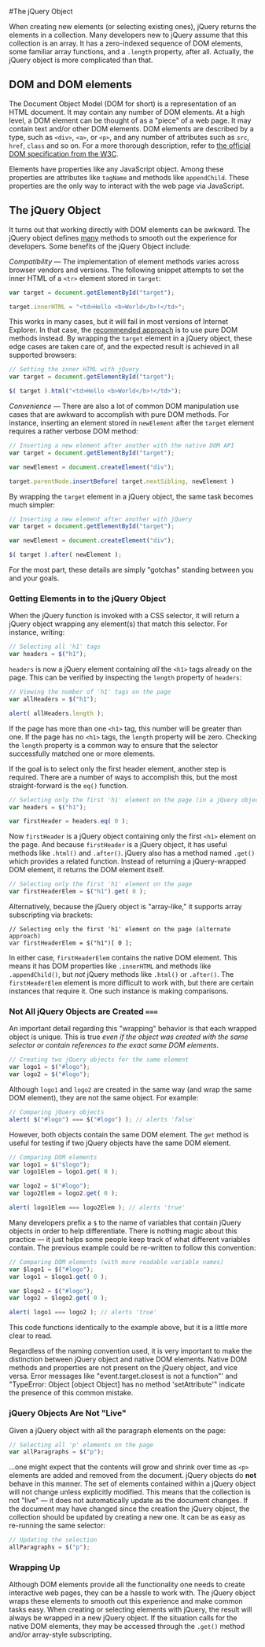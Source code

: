 #The jQuery Object

When creating new elements (or selecting existing ones), jQuery returns the elements in a collection. Many developers new to jQuery assume that this collection is an array. It has a zero-indexed sequence of DOM elements, some familiar array functions, and a `.length` property, after all. Actually, the jQuery object is more complicated than that.

## DOM and DOM elements

The Document Object Model (DOM for short) is a representation of an HTML document. It may contain any number of DOM elements. At a high level, a DOM element can be thought of as a "piece" of a web page. It may contain text and/or other DOM elements. DOM elements are described by a type, such as `<div>`, `<a>`, or `<p>`, and any number of attributes such as `src`, `href`, `class` and so on. For a more thorough description, refer to [the official DOM specification from the W3C](http://www.w3.org/TR/DOM-Level-2-Core/core.html#ID-745549614).

Elements have properties like any JavaScript object. Among these properties are attributes like `tagName` and methods like `appendChild`. These properties are the only way to interact with the web page via JavaScript.

## The jQuery Object

It turns out that working directly with DOM elements can be awkward. The jQuery object defines [many](http://api.jquery.com/) methods to smooth out the experience for developers. Some benefits of the jQuery Object include:

*Compatibility* &#8212; The implementation of element methods varies across browser vendors and versions. The following snippet attempts to set the inner HTML of a `<tr>` element stored in `target`:

```javascript
var target = document.getElementById("target");

target.innerHTML = "<td>Hello <b>World</b>!</td>";
```

This works in many cases, but it will fail in most versions of Internet Explorer. In that case, the [recommended approach](http://www.quirksmode.org/dom/w3c_html.html) is to use pure DOM methods instead. By wrapping the `target` element in a jQuery object, these edge cases are taken care of, and the expected result is achieved in all supported browsers:

```javascript
// Setting the inner HTML with jQuery
var target = document.getElementById("target");

$( target ).html("<td>Hello <b>World</b>!</td>");
```

*Convenience* &#8212; There are also a lot of common DOM manipulation use cases that are awkward to accomplish with pure DOM methods. For instance, inserting an element stored in `newElement` after the `target` element requires a rather verbose DOM method:

```javascript
// Inserting a new element after another with the native DOM API
var target = document.getElementById("target");

var newElement = document.createElement("div");

target.parentNode.insertBefore( target.nextSibling, newElement )
```

By wrapping the `target` element in a jQuery object, the same task becomes much simpler:

```javascript
// Inserting a new element after another with jQuery
var target = document.getElementById("target");

var newElement = document.createElement("div");

$( target ).after( newElement );
```

For the most part, these details are simply "gotchas" standing between you and your goals.

### Getting Elements in to the jQuery Object

When the jQuery function is invoked with a CSS selector, it will return a jQuery object wrapping any element(s) that match this selector. For instance, writing:

```javascript
// Selecting all 'h1' tags
var headers = $("h1");
```

`headers` is now a jQuery element containing *all* the `<h1>` tags already on the page. This can be verified by inspecting the `length` property of `headers`:

```javascript
// Viewing the number of 'h1' tags on the page
var allHeaders = $("h1");

alert( allHeaders.length );
```

If the page has more than one `<h1>` tag, this number will be greater than one. If the page has no `<h1>` tags, the `length` property will be zero. Checking the `length` property is a common way to ensure that the selector successfully matched one or more elements.

If the goal is to select only the first header element, another step is required. There are a number of ways to accomplish this, but the most straight-forward is the `eq()` function.

```javascript
// Selecting only the first 'h1' element on the page (in a jQuery object)
var headers = $("h1");

var firstHeader = headers.eq( 0 );
```

Now `firstHeader` is a jQuery object containing only the first `<h1>` element on the page. And because `firstHeader` is a jQuery object, it has useful methods like `.html()` and `.after()`. jQuery also has a method named `.get()` which provides a related function. Instead of returning a jQuery-wrapped DOM element, it returns the DOM element itself.

```javascript
// Selecting only the first 'h1' element on the page
var firstHeaderElem = $("h1").get( 0 );
```

Alternatively, because the jQuery object is "array-like," it supports array subscripting via brackets:

```
// Selecting only the first 'h1' element on the page (alternate approach)
var firstHeaderElem = $("h1")[ 0 ];
```

In either case, `firstHeaderElem` contains the native DOM element. This means it has DOM properties like `.innerHTML` and methods like `.appendChild()`, but *not* jQuery methods like `.html()` or `.after()`. The `firstHeaderElem` element is more difficult to work with, but there are certain instances that require it. One such instance is making comparisons.

### Not All jQuery Objects are Created `===`

An important detail regarding this "wrapping" behavior is that each wrapped object is unique. This is true *even if the object was created with the same selector or contain references to the exact same DOM elements*.

```javascript
// Creating two jQuery objects for the same element
var logo1 = $("#logo");
var logo2 = $("#logo");
```

Although `logo1` and `logo2` are created in the same way (and wrap the same DOM element), they are not the same object. For example:

```javascript
// Comparing jQuery objects
alert( $("#logo") === $("#logo") ); // alerts 'false'
```

However, both objects contain the same DOM element. The `get` method is useful for testing if two jQuery objects have the same DOM element.

```javascript
// Comparing DOM elements
var logo1 = $("$logo");
var logo1Elem = logo1.get( 0 );

var logo2 = $("#logo");
var logo2Elem = logo2.get( 0 );

alert( logo1Elem === logo2Elem ); // alerts 'true'
```

Many developers prefix a `$` to the name of variables that contain jQuery objects in order to help differentiate. There is nothing magic about this practice &#8212; it just helps some people keep track of what different variables contain. The previous example could be re-written to follow this convention:

```javascript
// Comparing DOM elements (with more readable variable names)
var $logo1 = $("#logo");
var logo1 = $logo1.get( 0 );

var $logo2 = $("#logo");
var logo2 = $logo2.get( 0 );

alert( logo1 === logo2 ); // alerts 'true'
```

This code functions identically to the example above, but it is a little more clear to read.

Regardless of the naming convention used, it is very important to make the distinction between jQuery object and native DOM elements. Native DOM methods and properties are not present on the jQuery object, and vice versa. Error messages like "event.target.closest is not a function"' and "TypeError: Object [object Object] has no method 'setAttribute'" indicate the presence of this common mistake.

### jQuery Objects Are Not "Live"

Given a jQuery object with all the paragraph elements on the page:

```javascript
// Selecting all 'p' elements on the page
var allParagraphs = $("p");
```

...one might expect that the contents will grow and shrink over time as `<p>` elements are added and removed from the document. jQuery objects do **not** behave in this manner. The set of elements contained within a jQuery object will not change unless explicitly modified. This means that the collection is not "live" &#8212; it does not automatically update as the document changes. If the document may have changed since the creation the jQuery object, the collection should be updated by creating a new one. It can be as easy as re-running the same selector:

```javascript
// Updating the selection
allParagraphs = $("p");
```

### Wrapping Up

Although DOM elements provide all the functionality one needs to create interactive web pages, they can be a hassle to work with. The jQuery object wraps these elements to smooth out this experience and make common tasks easy. When creating or selecting elements with jQuery, the result will always be wrapped in a new jQuery object. If the situation calls for the native DOM elements, they may be accessed through the `.get()` method and/or array-style subscripting.
